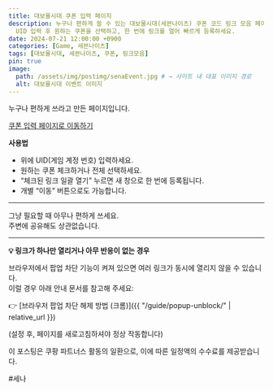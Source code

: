 ```yaml
---
title: 대보물시대 쿠폰 입력 페이지
description: 누구나 편하게 쓸 수 있는 대보물시대(세븐나이츠) 쿠폰 코드 링크 모음 페이지입니다. 
  UID 입력 후 원하는 쿠폰을 선택하고, 한 번에 링크를 열어 빠르게 등록하세요.
date: 2024-07-21 12:00:00 +0900
categories: [Game, 세븐나이츠]
tags: [대보물시대, 세븐나이츠, 쿠폰, 링크모음]
pin: true
image:
  path: /assets/img/postimg/senaEvent.jpg # → 사이트 내 대표 이미지 경로 
  alt: 대보물시대 이벤트 이미지
---
```



누구나 편하게 쓰라고 만든 페이지입니다.

 [쿠폰 입력 페이지로 이동하기](https://aoperat.github.io/daebomul/)

<script src="https://ads-partners.coupang.com/g.js"></script>
<script>
	new PartnersCoupang.G({"id":891678,"template":"carousel","trackingCode":"AF5721025","width":"600","height":"200","tsource":""});
</script>


**사용법**

-   위에 UID(게임 계정 번호) 입력하세요.
-   원하는 쿠폰 체크하거나 전체 선택하세요.
-   “체크된 링크 일괄 열기” 누르면 새 창으로 한 번에 등록됩니다.
-   개별 “이동” 버튼으로도 가능합니다.

---

그냥 필요할 때 아무나 편하게 쓰세요.  
주변에 공유해도 상관없습니다.

---

**💡 링크가 하나만 열리거나 아무 반응이 없는 경우**

브라우저에서 팝업 차단 기능이 켜져 있으면 여러 링크가 동시에 열리지 않을 수 있습니다.  
이럴 경우 아래 안내 문서를 참고해 주세요:

👉 [브라우저 팝업 차단 해제 방법 (크롬)]({{ "/guide/popup-unblock/" | relative_url }})


(설정 후, 페이지를 새로고침하셔야 정상 작동합니다)

  
  
이 포스팅은 쿠팡 파트너스 활동의 일환으로, 이에 따른 일정액의 수수료를 제공받습니다.

#세나
